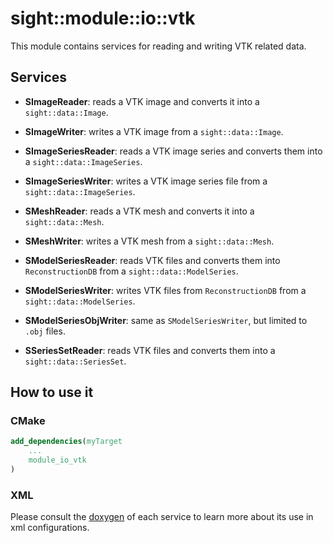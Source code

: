 # sight::module::io::vtk

This module contains services for reading and writing VTK related data.

## Services

- **SImageReader**: reads a VTK image and converts it into a `sight::data::Image`.

- **SImageWriter**: writes a VTK image from a `sight::data::Image`.

- **SImageSeriesReader**: reads a VTK image series and converts them into a `sight::data::ImageSeries`.

- **SImageSeriesWriter**: writes a VTK image series file from a `sight::data::ImageSeries`.

- **SMeshReader**: reads a VTK mesh and converts it into a `sight::data::Mesh`.

- **SMeshWriter**: writes a VTK mesh from a `sight::data::Mesh`.

- **SModelSeriesReader**: reads VTK files and converts them into `ReconstructionDB` from a `sight::data::ModelSeries`.

- **SModelSeriesWriter**: writes VTK files from `ReconstructionDB` from a `sight::data::ModelSeries`.

- **SModelSeriesObjWriter**: same as `SModelSeriesWriter`, but limited to `.obj` files.

- **SSeriesSetReader**: reads VTK files and converts them into a `sight::data::SeriesSet`.

## How to use it

### CMake

```cmake
add_dependencies(myTarget
    ...
    module_io_vtk
)
```

### XML

Please consult the [doxygen](https://sight.pages.ircad.fr/sight) of each service to learn more about its use in xml configurations.
